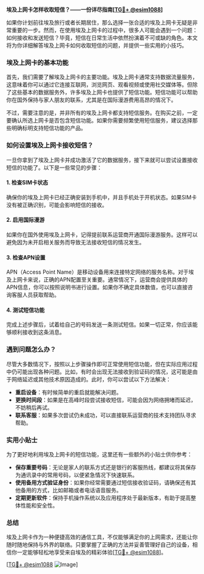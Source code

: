 **埃及上网卡怎样收取短信？——一份详尽指南[[TG💪+ @esim1088](https://t.me/s/esim1088)]**

如果你计划前往埃及旅行或者长期居住，那么选择一张合适的埃及上网卡无疑是非常重要的一步。然而，在使用埃及上网卡的过程中，很多人可能会遇到一个问题：如何接收和发送短信？毕竟，短信在日常生活中依然扮演着不可或缺的角色。本文将为你详细解答埃及上网卡如何收取短信的问题，并提供一些实用的小技巧。

### 埃及上网卡的基本功能

首先，我们需要了解埃及上网卡的主要功能。埃及上网卡通常支持数据流量服务，这意味着你可以通过它连接互联网，浏览网页、观看视频或使用社交媒体等。但除了这些基本的数据服务外，许多埃及上网卡也提供了短信功能。短信功能可以帮助你在国外保持与家人朋友的联系，尤其是在国际漫游费用高昂的情况下。

不过，需要注意的是，并非所有的埃及上网卡都支持短信服务。在购买之前，一定要确认所选上网卡是否包含短信功能。如果你需要频繁使用短信服务，建议选择那些明确标明支持短信功能的产品。

### 如何设置埃及上网卡接收短信？

一旦你拿到了埃及上网卡并成功激活了它的数据服务，接下来就可以尝试设置接收短信的功能了。以下是一些常见的步骤：

#### 1. **检查SIM卡状态**
   确保你的埃及上网卡已经正确安装到手机中，并且手机处于开机状态。如果SIM卡没有被正确识别，可能会影响短信的接收。

#### 2. **启用国际漫游**
   如果你在国外使用埃及上网卡，记得提前联系运营商开通国际漫游服务。这样可以避免因为未开启相关服务而导致无法接收短信的情况发生。

#### 3. **检查APN设置**
   APN（Access Point Name）是移动设备用来连接特定网络的服务名称。对于埃及上网卡来说，正确的APN配置至关重要。通常情况下，运营商会提供具体的APN信息，你可以按照说明书进行设置。如果你不确定具体数值，也可以直接咨询客服人员获取帮助。

#### 4. **测试短信功能**
   完成上述步骤后，试着给自己的号码发送一条测试短信。如果一切正常，你应该能够顺利接收到这条消息。

### 遇到问题怎么办？

尽管大多数情况下，按照以上步骤操作即可正常使用短信功能，但在实际应用过程中仍可能出现各种问题。比如，有时会出现无法接收到验证码的情况，这可能是由于网络延迟或其他技术原因造成的。此时，你可以尝试以下方法解决：

- **重启设备**：有时候简单的重启就能解决问题。
- **更换时间段**：如果是在高峰时段尝试接收短信，可能会因为网络拥堵而延迟，不妨稍后再试。
- **联系客服**：如果多次尝试仍未成功，可以直接联系运营商的技术支持团队寻求帮助。

### 实用小贴士

为了更好地利用埃及上网卡的短信功能，这里还有一些额外的小贴士供你参考：

- **保存重要号码**：无论是家人的联系方式还是银行的客服热线，都建议将其保存为通讯录中的常用号码，以便紧急情况下快速联系。
- **使用备用方式验证身份**：如果你经常需要通过短信接收验证码，请确保还有其他备用的方式，比如邮箱或者电话语音服务。
- **定期更新软件**：保持手机操作系统以及应用程序处于最新版本，有助于提高整体性能和安全性。

### 总结

埃及上网卡作为一种便捷高效的通信工具，不仅能够满足你的上网需求，还能让你随时随地保持与外界的联络。只要掌握了正确的方法并妥善管理好自己的设备，相信你一定能够轻松地享受来自埃及的精彩体验[[TG💪+ @esim1088](https://t.me/s/esim1088)]。

[[TG💪+ @esim1088](https://t.me/s/esim1088) ![Image](https://i.postimg.cc/4NQfJmqS/Snipaste-2025-05-13-00-14-12.png)]